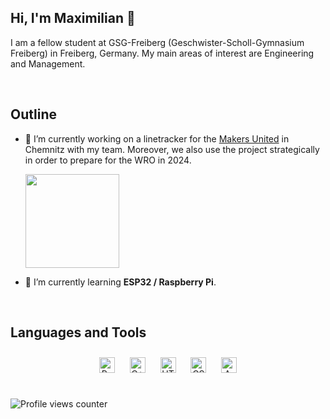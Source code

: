 ## Hi, I'm Maximilian 👋
  

I am a fellow student at GSG-Freiberg (Geschwister-Scholl-Gymnasium Freiberg) in Freiberg, Germany. My main areas of interest are Engineering and Management.  
  

<br/>  


## Outline


- 🔭 I’m currently working on a linetracker for the [Makers United](https://www.makers-united.de/) in Chemnitz with my team. Moreover, we also use the project strategically in order to prepare for the WRO in 2024.
  
  <img src="https://www.worldrobotolympiad.de/website/img/wro2023/logo.png" height="150" width="150" />

- 🌱 I’m currently learning **ESP32 / Raspberry Pi**.


<br/>  


## Languages and Tools  
<div align="center">  
<a href="https://www.python.org/" target="_blank"><img style="margin: 10px" src="https://profilinator.rishav.dev/skills-assets/python-original.svg" alt="Python" height="25" /></a>  
<a href="https://www.cplusplus.com/" target="_blank"><img style="margin: 10px" src="https://profilinator.rishav.dev/skills-assets/cplusplus-original.svg" alt="C++" height="25" /></a>  
<a href="https://en.wikipedia.org/wiki/HTML5" target="_blank"><img style="margin: 10px" src="https://profilinator.rishav.dev/skills-assets/html5-original-wordmark.svg" alt="HTML5" height="25" /></a>  
<a href="https://www.w3schools.com/css/" target="_blank"><img style="margin: 10px" src="https://profilinator.rishav.dev/skills-assets/css3-original-wordmark.svg" alt="CSS3" height="25" /></a>  
<a href="https://www.arduino.cc/" target="_blank"><img style="margin: 10px" src="https://profilinator.rishav.dev/skills-assets/arduino.png" alt="Arduino" height="25" /></a>  
</div>  

<br/>  

![Profile views counter](https://komarev.com/ghpvc/?username=MaximilianKautzsch&&style=flat-square)  

<br />
